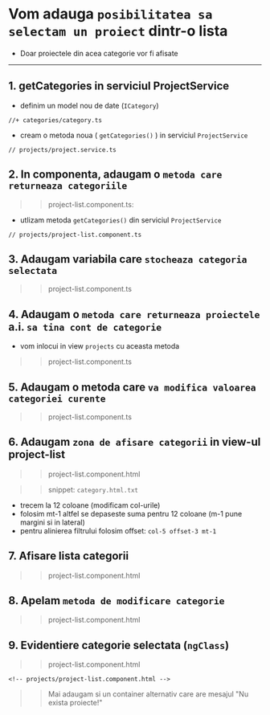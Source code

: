 

# Vom adauga `posibilitatea sa selectam un proiect` dintr-o lista

- Doar proiectele din acea categorie vor fi afisate 

---


## 1. getCategories in serviciul ProjectService

- definim un model nou de date (`ICategory`)

`//+ categories/category.ts`


- cream o metoda noua ( `getCategories()` ) in serviciul `ProjectService`

`// projects/project.service.ts`



## 2. In componenta, adaugam o `metoda care returneaza categoriile`
>> project-list.component.ts:

- utlizam metoda `getCategories()` din serviciul `ProjectService`

`// projects/project-list.component.ts`


## 3. Adaugam variabila care `stocheaza categoria selectata` 
>> project-list.component.ts


## 4. Adaugam o `metoda care returneaza proiectele` a.i. `sa tina cont de categorie` 

- vom inlocui in view `projects` cu aceasta metoda

>> project-list.component.ts



## 5. Adaugam o metoda care `va modifica valoarea categoriei curente` 

 >> project-list.component.ts  



## 6. Adaugam `zona de afisare categorii` in view-ul project-list

>> project-list.component.html

>> snippet: `category.html.txt`

- trecem la 12 coloane (modificam col-urile)
- folosim mt-1 altfel se depaseste suma pentru 12 coloane (m-1 pune margini si in lateral)
- pentru alinierea filtrului folosim offset: `col-5 offset-3 mt-1`

<!-- projects/project-list.component.html -->



## 7. Afisare lista categorii

>> project-list.component.html

<!-- projects/project-list.component.html -->



## 8. Apelam `metoda de modificare categorie`
>> project-list.component.html


<!-- projects/project-list.component.html -->



## 9. Evidentiere categorie selectata (`ngClass`)

>> project-list.component.html

`<!-- projects/project-list.component.html -->`


>> Mai adaugam si un container alternativ care are mesajul "Nu exista proiecte!"

<!-- projects/project-list.component.html -->

